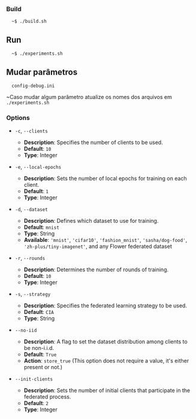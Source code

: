 ### Build
```
  ~$ ./build.sh
```

## Run
```
  ~$ ./experiments.sh
```

## Mudar parâmetros
```
  config-debug.ini
```


~Caso mudar algum parâmetro atualize os nomes dos arquivos em `./experiments.sh`

### Options

- `-c`, `--clients`
  - **Description**: Specifies the number of clients to be used.
  - **Default**: `10`
  - **Type**: Integer

- `-e`, `--local-epochs`
  - **Description**: Sets the number of local epochs for training on each client.
  - **Default**: `1`
  - **Type**: Integer

- `-d`, `--dataset`
  - **Description**: Defines which dataset to use for training.
  - **Default**: `mnist`
  - **Type**: String
  - **Available**: `'mnist'`, `'cifar10'`, `'fashion_mnist'`, `'sasha/dog-food'`, `'zh-plus/tiny-imagenet'`, and any Flower federated dataset

- `-r`, `--rounds`
  - **Description**: Determines the number of rounds of training.
  - **Default**: `10`
  - **Type**: Integer

- `-s`, `--strategy`
  - **Description**: Specifies the federated learning strategy to be used.
  - **Default**: `CIA`
  - **Type**: String

- `--no-iid`
  - **Description**: A flag to set the dataset distribution among clients to be non-i.i.d.
  - **Default**: `True`
  - **Action**: `store_true` (This option does not require a value, it's either present or not.)

- `--init-clients`
  - **Description**: Sets the number of initial clients that participate in the federated process.
  - **Default**: `2`
  - **Type**: Integer